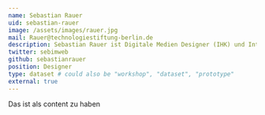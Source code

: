 ```yaml
---
name: Sebastian Rauer
uid: sebastian-rauer
image: /assets/images/rauer.jpg
mail: Rauer@technologiestiftung-berlin.de
description: Sebastian Rauer ist Digitale Medien Designer (IHK) und Interfacedesigner (Fachhochschule Potsdam). Sein Fokus liegt bei der Nutzerorientierten Entwicklung von Prototypen im Bereich Internet of Things und Co-Creation Design.
twitter: sebimweb
github: sebastianrauer
position: Designer
type: dataset # could also be "workshop", "dataset", "prototype"
external: true
---
```



Das ist als content zu haben
